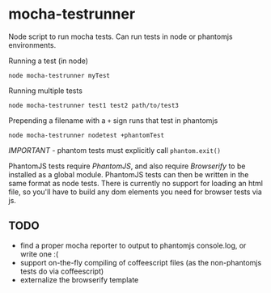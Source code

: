 mocha-testrunner
================

Node script to run mocha tests.  Can run tests in node or phantomjs environments.

Running a test (in node)

```
node mocha-testrunner myTest
```

Running multiple tests

```
node mocha-testrunner test1 test2 path/to/test3
```

Prepending a filename with a `+` sign runs that test in phantomjs

```
node mocha-testrunner nodetest +phantomTest
```

_IMPORTANT_ - phantom tests must explicitly call `phantom.exit()`

PhantomJS tests require _PhantomJS_, and also require _Browserify_ to be
installed as a global module.  PhantomJS tests can then be written in
the same format as node tests.  There is currently no support for loading
an html file, so you'll have to build any dom elements you need for browser
tests via js.

## TODO

+ find a proper mocha reporter to output to phantomjs console.log, or write one :(
+ support on-the-fly compiling of coffeescript files (as the non-phantomjs tests do via coffeescript)
+ externalize the browserify template